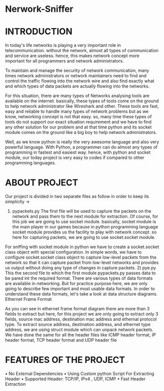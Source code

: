 # Nerwork-Sniffer
# INTRODUCTION
In today's life networks is playing a very important role in telecommunication. without the network, almost all types of communication and service are useless. hence, this makes network concept more important for all programmers and network administrators.

To maintain and manage the security of network communication, many times network administrators or network maintainers need to find and control the traffic flowing into the network wire and also find exactly what and which types of data packets are actually flowing into the networks.

For this situation, there are many types of Networks analysing tools are available on the internet.  basically, these types of tools come on the ground to help network administrator like Wireshark and other. These tools are fast, easy and reliable to handle many types of network problems but as we know, networking concept is not that easy. so, many time these types of tools do not support our exact situation requirement and we have to find any other solution for our problem and at that time python and its socket module comes on the ground like a big boy to help network administrators.

Well, as we know python is really the very awesome language and also very powerful language. With Python, a programmer can do almost any types of programming in fastest and easiest way. hence, with python and socket module, our today project is very easy to codes if compared to other programming languages. 

# ABOUT PROJECT
Our project is divided in two separate files as follow in order to keep its simplicity ->
1)	pypackets.py
The first file will be used to capture the packets on the network and pass them to the next module for extraction.
Of course, for this job we are going to use socket module. basically, socket module is the main player in our games because in python programming language socket module provides us the facility to play with network concept. so here for capturing packets, we are going to use socket.socket module.

For sniffing with socket module in python we have to create a socket.socket class object with special configuration. In simple words, we have to configure socket.socket class object to capture low-level packets from the network so that it can capture packet from low-level networks and provides us output without doing any type of changes in capture packets.
2)	pye.py
This the second file to which the first module pypackets.py passes data to be pared int the required format.
There are various types of data formats are available in networking. But for practice purpose here, we are only going to describe few important and most usable data formats. In order to understand these data formats, let's take a look at data structure diagrams.
Ethernet Frame Format
 
As you can see in ethernet frame format diagram there are more than 3 fields to extract but here, for this project we are only going to extract only 3 fields, source mac address, destination mac address and ethernal protocol type.
To extract source address, destination address, and ethernet type address, we are using struct module which can unpack network packets.
We have done the same for all the header files like ICMP header format, IP header format, TCP header format and UDP header file
# FEATURES OF THE PROJECT
•	 No External Dependencies
•	 Using Custom python Script For Extracting Header
•	 Supported Header: TCP/IP, IPv4 , UDP, ICMP
•	 Fast Header Extraction

 













